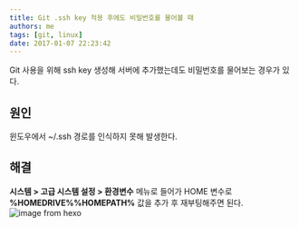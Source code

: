 ```yaml
---
title: Git .ssh key 적용 후에도 비밀번호를 물어볼 때
authors: me
tags: [git, linux]
date: 2017-01-07 22:23:42
---
```


Git 사용을 위해 ssh key 생성해 서버에 추가했는데도 비밀번호를 물어보는 경우가 있다.

## 원인

윈도우에서 ~/.ssh 경로를 인식하지 못해 발생한다.

## 해결

**시스템 > 고급 시스템 설정 > 환경변수** 메뉴로 들어가
HOME 변수로 **%HOMEDRIVE%%HOMEPATH%** 값을 추가 후 재부팅해주면 된다.
![image from hexo](https://i.imgur.com/JtBqLho.png)
